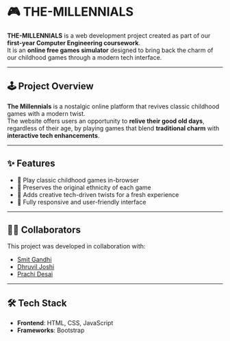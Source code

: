 # 🎮 THE-MILLENNIALS

**THE-MILLENNIALS** is a web development project created as part of our **first-year Computer Engineering coursework**.  
It is an **online free games simulator** designed to bring back the charm of our childhood games through a modern tech interface.

---

## 🕹️ Project Overview

**The Millennials** is a nostalgic online platform that revives classic childhood games with a modern twist.  
The website offers users an opportunity to **relive their good old days**, regardless of their age, by playing games that blend **traditional charm** with **interactive tech enhancements**.

---

## ✨ Features

- 🚀 Play classic childhood games in-browser
- 🎨 Preserves the original ethnicity of each game
- 🧠 Adds creative tech-driven twists for a fresh experience
- 📱 Fully responsive and user-friendly interface

---

## 🧑‍💻 Collaborators

This project was developed in collaboration with:

- [Smit Gandhi](https://github.com/SmitGandhi111)
- [Dhruvil Joshi](https://github.com/Dhruvil-Joshi)
- [Prachi Desai](https://github.com/Prachidesai2506)

---

## 🛠️ Tech Stack

- **Frontend**: HTML, CSS, JavaScript
- **Frameworks**: Bootstrap



